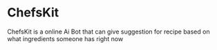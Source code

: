 # ChefsKit
ChefsKit is a online Ai Bot that can give suggestion for recipe based on what ingredients someone has right now 
